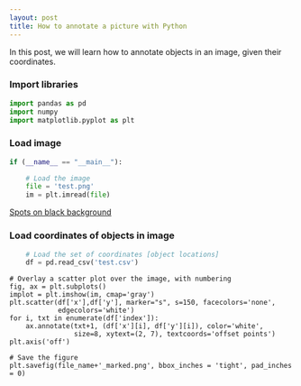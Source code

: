 ```yaml
---
layout: post
title: How to annotate a picture with Python
---
```


In this post, we will learn how to annotate objects in an image, given their coordinates.

### Import libraries

```python     
import pandas as pd
import numpy
import matplotlib.pyplot as plt
```  
###  Load image
```python  
if (__name__ == "__main__"):

    # Load the image
    file = 'test.png'
    im = plt.imread(file)
```
[Spots on black background](/assets/img/test_image.png "An example image")

### Load coordinates of objects in image  
```python
    # Load the set of coordinates [object locations] 
    df = pd.read_csv('test.csv')
```


    # Overlay a scatter plot over the image, with numbering
    fig, ax = plt.subplots()
    implot = plt.imshow(im, cmap='gray')
    plt.scatter(df['x'],df['y'], marker="s", s=150, facecolors='none',
                edgecolors='white')
    for i, txt in enumerate(df['index']):
        ax.annotate(txt+1, (df['x'][i], df['y'][i]), color='white', 
                    size=8, xytext=(2, 7), textcoords='offset points')
    plt.axis('off')

    # Save the figure
    plt.savefig(file_name+'_marked.png', bbox_inches = 'tight', pad_inches = 0)
```
